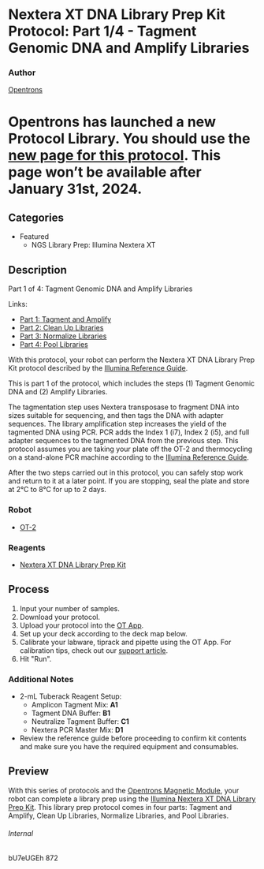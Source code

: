 # Nextera XT DNA Library Prep Kit Protocol: Part 1/4 - Tagment Genomic DNA and Amplify Libraries

### Author
[Opentrons](https://opentrons.com/)

# Opentrons has launched a new Protocol Library. You should use the [new page for this protocol](library.opentrons.com/p/illumina-nextera-xt-library-prep-part1). This page won’t be available after January 31st, 2024.

## Categories
* Featured
     * NGS Library Prep: Illumina Nextera XT

## Description
Part 1 of 4: Tagment Genomic DNA and Amplify Libraries

Links:
* [Part 1: Tagment and Amplify](http://protocols.opentrons.com/protocol/illumina-nextera-XT-library-prep-part1)
* [Part 2: Clean Up Libraries](http://protocols.opentrons.com/protocol/illumina-nextera-XT-library-prep-part2)
* [Part 3: Normalize Libraries](http://protocols.opentrons.com/protocol/illumina-nextera-XT-library-prep-part3)
* [Part 4: Pool Libraries](http://protocols.opentrons.com/protocol/illumina-nextera-XT-library-prep-part4)

With this protocol, your robot can perform the Nextera XT DNA Library Prep Kit protocol described by the [Illumina Reference Guide](https://support.illumina.com/content/dam/illumina-support/documents/documentation/chemistry_documentation/samplepreps_nextera/nextera-xt/nextera-xt-library-prep-reference-guide-15031942-06.pdf).

This is part 1 of the protocol, which includes the steps (1) Tagment Genomic DNA and (2) Amplify Libraries.

The tagmentation step uses Nextera transposase to fragment DNA into sizes suitable for sequencing, and then tags the DNA with adapter sequences. The library amplification step increases the yield of the tagmented DNA using PCR. PCR adds the Index 1 (i7), Index 2 (i5), and full adapter sequences to the tagmented DNA from the previous step. This protocol assumes you are taking your plate off the OT-2 and thermocycling on a stand-alone PCR machine according to the [Illumina Reference Guide](https://support.illumina.com/content/dam/illumina-support/documents/documentation/chemistry_documentation/samplepreps_nextera/nextera-xt/nextera-xt-library-prep-reference-guide-15031942-05.pdf).

After the two steps carried out in this protocol, you can safely stop work and return to it at a later point. If you are stopping, seal the plate and store at 2°C to 8°C for up to 2 days.

### Robot
* [OT-2](https://opentrons.com/ot-2)

### Reagents
* [Nextera XT DNA Library Prep Kit](https://www.illumina.com/products/by-type/sequencing-kits/library-prep-kits/nextera-xt-dna.html)

## Process
1. Input your number of samples.
2. Download your protocol.
3. Upload your protocol into the [OT App](https://opentrons.com/ot-app).
4. Set up your deck according to the deck map below.
5. Calibrate your labware, tiprack and pipette using the OT App. For calibration tips, check out our [support article](https://support.opentrons.com/ot-2/getting-started-software-setup/deck-calibration).
6. Hit "Run".

### Additional Notes
* 2-mL Tuberack Reagent Setup:
    * Amplicon Tagment Mix: **A1**
    * Tagment DNA Buffer: **B1**
    * Neutralize Tagment Buffer: **C1**
    * Nextera PCR Master Mix: **D1**
* Review the reference guide before proceeding to confirm kit contents and make sure you have the required equipment and consumables.

## Preview
With this series of protocols and the [Opentrons Magnetic Module](https://shop.opentrons.com/products/magdeck), your robot can complete a library prep using the [Illumina Nextera XT DNA Library Prep Kit](https://support.illumina.com/content/dam/illumina-support/documents/documentation/chemistry_documentation/samplepreps_nextera/nextera-xt/nextera-xt-library-prep-reference-guide-15031942-03.pdf). This library prep protocol comes in four parts: Tagment and Amplify, Clean Up Libraries, Normalize Libraries, and Pool Libraries.

###### Internal
bU7eUGEh
872
